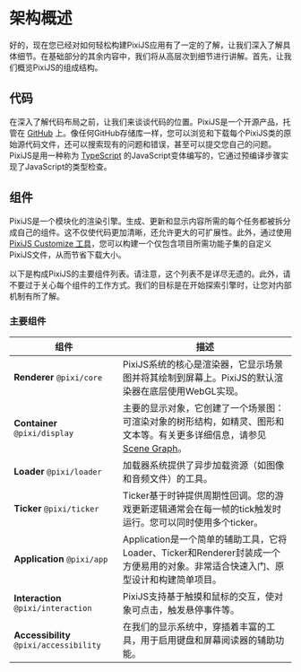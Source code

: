 # 架构概述

好的，现在您已经对如何轻松构建PixiJS应用有了一定的了解，让我们深入了解具体细节。在基础部分的其余内容中，我们将从高层次到细节进行讲解。首先，让我们概览PixiJS的组成结构。

## 代码

在深入了解代码布局之前，让我们来谈谈代码的位置。PixiJS是一个开源产品，托管在 [GitHub](https://github.com/pixijs/pixijs) 上。像任何GitHub存储库一样，您可以浏览和下载每个PixiJS类的原始源代码文件，还可以搜索现有的问题和错误，甚至可以提交您自己的问题。PixiJS是用一种称为 [TypeScript](https://www.typescriptlang.org) 的JavaScript变体编写的，它通过预编译步骤实现了JavaScript的类型检查。

## 组件

PixiJS是一个模块化的渲染引擎。生成、更新和显示内容所需的每个任务都被拆分成自己的组件。这不仅使代码更加清晰，还允许更大的可扩展性。此外，通过使用 [PixiJS Customize 工具](https://pixijs.io/customize/)，您可以构建一个仅包含项目所需功能子集的自定义PixiJS文件，从而节省下载大小。

以下是构成PixiJS的主要组件列表。请注意，这个列表不是详尽无遗的。此外，请不要过于关心每个组件的工作方式。我们的目标是在开始探索引擎时，让您对内部机制有所了解。

### 主要组件

| 组件                                      | 描述                                                                                                                                                                                               |
| ---                                       | ---                                                                                                                                                                                               |
| **Renderer** `@pixi/core`                  | PixiJS系统的核心是渲染器，它显示场景图并将其绘制到屏幕上。PixiJS的默认渲染器在底层使用WebGL实现。                                                                                      |
| **Container** `@pixi/display`              | 主要的显示对象，它创建了一个场景图：可渲染对象的树形结构，如精灵、图形和文本等。有关更多详细信息，请参见 [Scene Graph](scene-graph)。                                                  |
| **Loader** `@pixi/loader`                  | 加载器系统提供了异步加载资源（如图像和音频文件）的工具。                                                                                                                                     |
| **Ticker** `@pixi/ticker`                  | Ticker基于时钟提供周期性回调。您的游戏更新逻辑通常会在每一帧的tick触发时运行。您可以同时使用多个ticker。                                                                                  |
| **Application** `@pixi/app`                | Application是一个简单的辅助工具，它将Loader、Ticker和Renderer封装成一个方便易用的对象。非常适合快速入门、原型设计和构建简单项目。                                                      |
| **Interaction** `@pixi/interaction`        | PixiJS支持基于触摸和鼠标的交互，使对象可点击，触发悬停事件等。                                                                                                                                |
| **Accessibility** `@pixi/accessibility`    | 在我们的显示系统中，穿插着丰富的工具，用于启用键盘和屏幕阅读器的辅助功能。                                                                                                                    |
